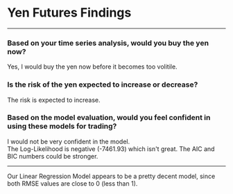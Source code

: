 # Yen Futures Findings
-----------------------

### Based on your time series analysis, would you buy the yen now?
Yes, I would buy the yen now before it becomes too volitile.

### Is the risk of the yen expected to increase or decrease?
The risk is expected to increase.

### Based on the model evaluation, would you feel confident in using these models for trading?
I would not be very confident in the model.  
The Log-Likelihood is negative (-7461.93) which isn't great.
The AIC and BIC numbers could be stronger. 

-----------------------

Our Linear Regression Model appears to be a pretty decent model, since both RMSE values are close to 0 (less than 1).

